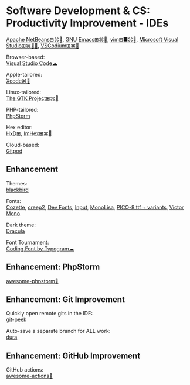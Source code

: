 # Software Development & CS: Productivity Improvement - IDEs

[Apache NetBeans⊞⌘🐧](https://netbeans.org/),
[GNU Emacs⊞⌘🐧](https://www.gnu.org/software/emacs/),
[vim⊞■⌘🐧](https://www.vim.org/),
[Microsoft Visual Studio⊞⌘🐧🧛](https://visualstudio.microsoft.com/),
[VSCodium⊞⌘🐧](https://vscodium.com/)

Browser-based:  
[Visual Studio Code☁](https://vscode.dev/)

Apple-tailored:  
[Xcode⌘🍎](https://developer.apple.com/xcode/)

Linux-tailored:  
[The GTK Project⊞⌘🐧](https://gtk.org/)

PHP-tailored:  
[PhpStorm](https://www.jetbrains.com/phpstorm/)

Hex editor:  
[HxD⊞](https://mh-nexus.de/en/hxd/),
[ImHex⊞⌘🐧](https://imhex.werwolv.net/)

Cloud-based:  
[Gitpod](https://www.gitpod.io/)

## Enhancement

Themes:  
[blackbird](https://blackbird.mattglei.ch/)

Fonts:  
[Cozette](https://github.com/slavfox/Cozette),
[creep2](https://github.com/raymond-w-ko/creep2),
[Dev Fonts](https://devfonts.gafi.dev/),
[Input](https://input.djr.com/),
[MonoLisa](https://www.monolisa.dev/),
[PICO-8.ttf + variants](https://www.lexaloffle.com/bbs/?tid=3760),
[Victor Mono](https://rubjo.github.io/victor-mono/)

Dark theme:  
[Dracula](https://draculatheme.com/)

Font Tournament:  
[Coding Font by Typogram☁](https://www.codingfont.com/)

## Enhancement: PhpStorm

[awesome-phpstorm💩](https://github.com/WyriHaximus/awesome-phpstorm)

## Enhancement: Git Improvement

Quickly open remote gits in the IDE:  
[git-peek](https://github.com/Jarred-Sumner/git-peek)

Auto-save a separate branch for ALL work:  
[dura](https://github.com/tkellogg/dura)

## Enhancement: GitHub Improvement

GitHub actions:  
[awesome-actions💩](https://github.com/sdras/awesome-actions)
